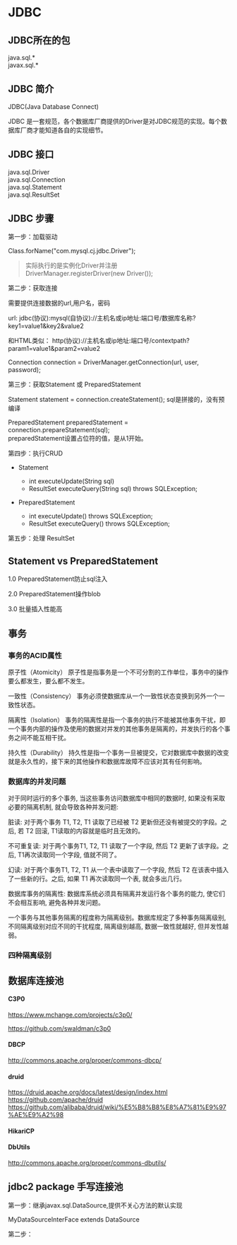# JDBC
## JDBC所在的包
java.sql.*   
javax.sql.*

## JDBC 简介
JDBC(Java Database Connect)

JDBC 是一套规范，各个数据库厂商提供的Driver是对JDBC规范的实现。每个数据库厂商才能知道各自的实现细节。

## JDBC 接口
java.sql.Driver   
java.sql.Connection  
java.sql.Statement   
java.sql.ResultSet


## JDBC 步骤
第一步：加载驱动

Class.forName("com.mysql.cj.jdbc.Driver");   
>实际执行的是实例化Driver并注册  
DriverManager.registerDriver(new Driver());

第二步：获取连接
 
需要提供连接数据的url,用户名，密码 

url:  jdbc(协议):mysql(自协议)://主机名或ip地址:端口号/数据库名称?key1=value1&key2&value2
    
和HTML类似：        http(协议)://主机名或ip地址:端口号/contextpath?param1=value1&param2=value2

Connection connection = DriverManager.getConnection(url, user, password);

第三步：获取Statement 或 PreparedStatement

Statement statement = connection.createStatement();
sql是拼接的，没有预编译

PreparedStatement preparedStatement = connection.prepareStatement(sql);   
preparedStatement设置占位符的值，是从1开始。
 
 
第四步：执行CRUD
- Statement   
   - int executeUpdate(String sql)
   - ResultSet executeQuery(String sql) throws SQLException;
   
 - PreparedStatement
    - int executeUpdate() throws SQLException;
    - ResultSet executeQuery() throws SQLException;

第五步：处理 ResultSet


## Statement vs PreparedStatement
1.0 PreparedStatement防止sql注入

2.0 PreparedStatement操作blob

3.0 批量插入性能高

## 事务
### 事务的ACID属性

原子性（Atomicity） 原子性是指事务是一个不可分割的工作单位，事务中的操作要么都发生，要么都不发生。

一致性（Consistency） 事务必须使数据库从一个一致性状态变换到另外一个一致性状态。

隔离性（Isolation） 事务的隔离性是指一个事务的执行不能被其他事务干扰，即一个事务内部的操作及使用的数据对并发的其他事务是隔离的，并发执行的各个事务之间不能互相干扰。

持久性（Durability） 持久性是指一个事务一旦被提交，它对数据库中数据的改变就是永久性的，接下来的其他操作和数据库故障不应该对其有任何影响。

### 数据库的并发问题

对于同时运行的多个事务, 当这些事务访问数据库中相同的数据时, 如果没有采取必要的隔离机制, 就会导致各种并发问题:

脏读: 对于两个事务 T1, T2, T1 读取了已经被 T2 更新但还没有被提交的字段。之后, 若 T2 回滚, T1读取的内容就是临时且无效的。

不可重复读: 对于两个事务T1, T2, T1 读取了一个字段, 然后 T2 更新了该字段。之后, T1再次读取同一个字段, 值就不同了。

幻读: 对于两个事务T1, T2, T1 从一个表中读取了一个字段, 然后 T2 在该表中插入了一些新的行。之后, 如果 T1 再次读取同一个表, 就会多出几行。

数据库事务的隔离性: 数据库系统必须具有隔离并发运行各个事务的能力, 使它们不会相互影响, 避免各种并发问题。

一个事务与其他事务隔离的程度称为隔离级别。数据库规定了多种事务隔离级别, 不同隔离级别对应不同的干扰程度, 隔离级别越高, 数据一致性就越好, 但并发性越弱。

### 四种隔离级别


## 数据库连接池

#### C3P0

https://www.mchange.com/projects/c3p0/

 https://github.com/swaldman/c3p0
 
#### DBCP
http://commons.apache.org/proper/commons-dbcp/

#### druid
https://druid.apache.org/docs/latest/design/index.html
https://github.com/apache/druid
https://github.com/alibaba/druid/wiki/%E5%B8%B8%E8%A7%81%E9%97%AE%E9%A2%98

#### HikariCP

#### DbUtils
http://commons.apache.org/proper/commons-dbutils/


## jdbc2 package 手写连接池
第一步：继承javax.sql.DataSource,提供不关心方法的默认实现

MyDataSourceInterFace extends DataSource

第二步：

